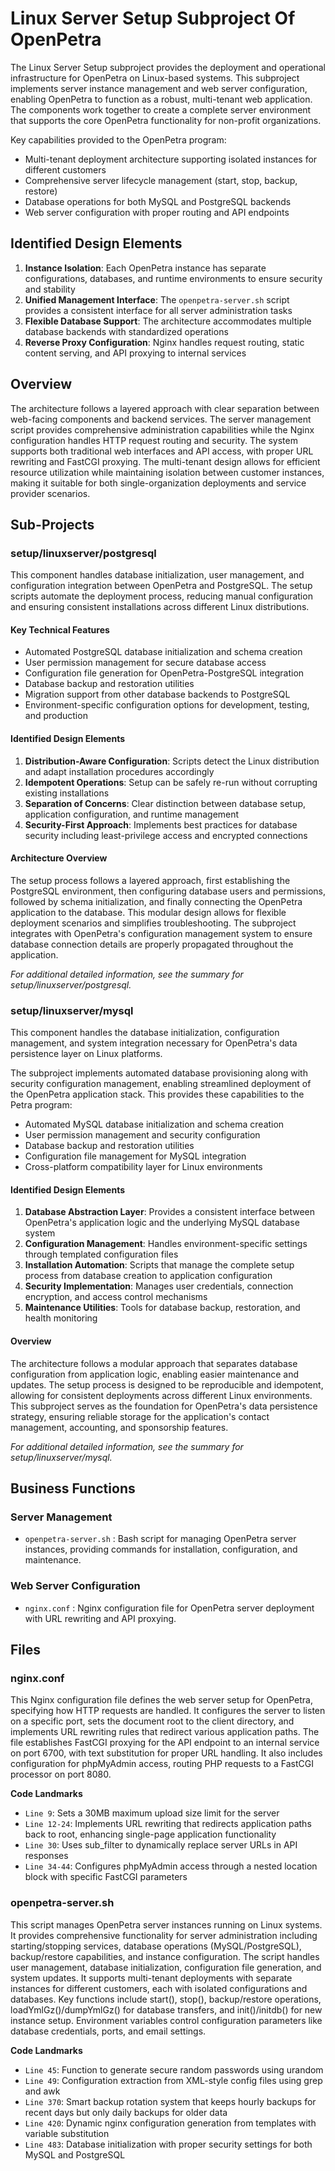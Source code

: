 # Linux Server Setup Subproject Of OpenPetra

The Linux Server Setup subproject provides the deployment and operational infrastructure for OpenPetra on Linux-based systems. This subproject implements server instance management and web server configuration, enabling OpenPetra to function as a robust, multi-tenant web application. The components work together to create a complete server environment that supports the core OpenPetra functionality for non-profit organizations.

Key capabilities provided to the OpenPetra program:

- Multi-tenant deployment architecture supporting isolated instances for different customers
- Comprehensive server lifecycle management (start, stop, backup, restore)
- Database operations for both MySQL and PostgreSQL backends
- Web server configuration with proper routing and API endpoints

## Identified Design Elements

1. **Instance Isolation**: Each OpenPetra instance has separate configurations, databases, and runtime environments to ensure security and stability
2. **Unified Management Interface**: The `openpetra-server.sh` script provides a consistent interface for all server administration tasks
3. **Flexible Database Support**: The architecture accommodates multiple database backends with standardized operations
4. **Reverse Proxy Configuration**: Nginx handles request routing, static content serving, and API proxying to internal services

## Overview
The architecture follows a layered approach with clear separation between web-facing components and backend services. The server management script provides comprehensive administration capabilities while the Nginx configuration handles HTTP request routing and security. The system supports both traditional web interfaces and API access, with proper URL rewriting and FastCGI proxying. The multi-tenant design allows for efficient resource utilization while maintaining isolation between customer instances, making it suitable for both single-organization deployments and service provider scenarios.

## Sub-Projects

### setup/linuxserver/postgresql

This component handles database initialization, user management, and configuration integration between OpenPetra and PostgreSQL. The setup scripts automate the deployment process, reducing manual configuration and ensuring consistent installations across different Linux distributions.

#### Key Technical Features

- Automated PostgreSQL database initialization and schema creation
- User permission management for secure database access
- Configuration file generation for OpenPetra-PostgreSQL integration
- Database backup and restoration utilities
- Migration support from other database backends to PostgreSQL
- Environment-specific configuration options for development, testing, and production

#### Identified Design Elements

1. **Distribution-Aware Configuration**: Scripts detect the Linux distribution and adapt installation procedures accordingly
2. **Idempotent Operations**: Setup can be safely re-run without corrupting existing installations
3. **Separation of Concerns**: Clear distinction between database setup, application configuration, and runtime management
4. **Security-First Approach**: Implements best practices for database security including least-privilege access and encrypted connections

#### Architecture Overview

The setup process follows a layered approach, first establishing the PostgreSQL environment, then configuring database users and permissions, followed by schema initialization, and finally connecting the OpenPetra application to the database. This modular design allows for flexible deployment scenarios and simplifies troubleshooting. The subproject integrates with OpenPetra's configuration management system to ensure database connection details are properly propagated throughout the application.

  *For additional detailed information, see the summary for setup/linuxserver/postgresql.*

### setup/linuxserver/mysql

This component handles the database initialization, configuration management, and system integration necessary for OpenPetra's data persistence layer on Linux platforms.

The subproject implements automated database provisioning along with security configuration management, enabling streamlined deployment of the OpenPetra application stack. This provides these capabilities to the Petra program:

- Automated MySQL database initialization and schema creation
- User permission management and security configuration
- Database backup and restoration utilities
- Configuration file management for MySQL integration
- Cross-platform compatibility layer for Linux environments

#### Identified Design Elements

1. **Database Abstraction Layer**: Provides a consistent interface between OpenPetra's application logic and the underlying MySQL database system
2. **Configuration Management**: Handles environment-specific settings through templated configuration files
3. **Installation Automation**: Scripts that manage the complete setup process from database creation to application configuration
4. **Security Implementation**: Manages user credentials, connection encryption, and access control mechanisms
5. **Maintenance Utilities**: Tools for database backup, restoration, and health monitoring

#### Overview
The architecture follows a modular approach that separates database configuration from application logic, enabling easier maintenance and updates. The setup process is designed to be reproducible and idempotent, allowing for consistent deployments across different Linux environments. This subproject serves as the foundation for OpenPetra's data persistence strategy, ensuring reliable storage for the application's contact management, accounting, and sponsorship features.

  *For additional detailed information, see the summary for setup/linuxserver/mysql.*

## Business Functions

### Server Management
- `openpetra-server.sh` : Bash script for managing OpenPetra server instances, providing commands for installation, configuration, and maintenance.

### Web Server Configuration
- `nginx.conf` : Nginx configuration file for OpenPetra server deployment with URL rewriting and API proxying.

## Files
### nginx.conf

This Nginx configuration file defines the web server setup for OpenPetra, specifying how HTTP requests are handled. It configures the server to listen on a specific port, sets the document root to the client directory, and implements URL rewriting rules that redirect various application paths. The file establishes FastCGI proxying for the API endpoint to an internal service on port 6700, with text substitution for proper URL handling. It also includes configuration for phpMyAdmin access, routing PHP requests to a FastCGI processor on port 8080.

 **Code Landmarks**
- `Line 9`: Sets a 30MB maximum upload size limit for the server
- `Line 12-24`: Implements URL rewriting that redirects application paths back to root, enhancing single-page application functionality
- `Line 30`: Uses sub_filter to dynamically replace server URLs in API responses
- `Line 34-44`: Configures phpMyAdmin access through a nested location block with specific FastCGI parameters
### openpetra-server.sh

This script manages OpenPetra server instances running on Linux systems. It provides comprehensive functionality for server administration including starting/stopping services, database operations (MySQL/PostgreSQL), backup/restore capabilities, and instance configuration. The script handles user management, database initialization, configuration file generation, and system updates. It supports multi-tenant deployments with separate instances for different customers, each with isolated configurations and databases. Key functions include start(), stop(), backup/restore operations, loadYmlGz()/dumpYmlGz() for database transfers, and init()/initdb() for new instance setup. Environment variables control configuration parameters like database credentials, ports, and email settings.

 **Code Landmarks**
- `Line 45`: Function to generate secure random passwords using urandom
- `Line 49`: Configuration extraction from XML-style config files using grep and awk
- `Line 370`: Smart backup rotation system that keeps hourly backups for recent days but only daily backups for older data
- `Line 420`: Dynamic nginx configuration generation from templates with variable substitution
- `Line 483`: Database initialization with proper security settings for both MySQL and PostgreSQL

[Generated by the Sage AI expert workbench: 2025-03-30 02:22:57  https://sage-tech.ai/workbench]: #
